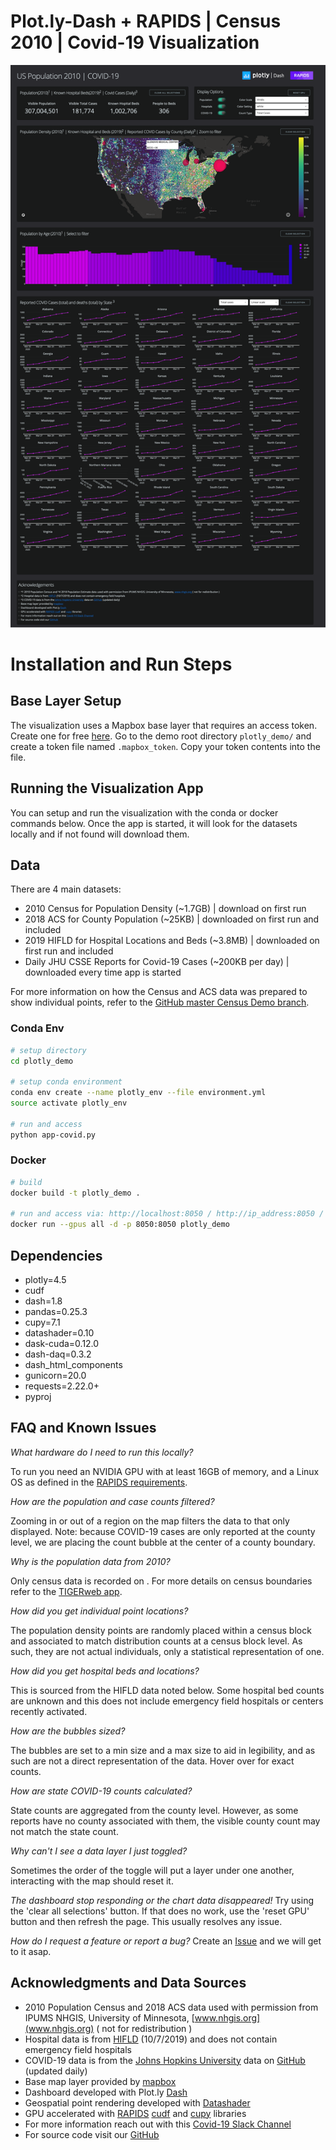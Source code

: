 # Plot.ly-Dash + RAPIDS | Census 2010 | Covid-19 Visualization

![screenshot](./RAPIDS-plotly%20Census-CV19%20v2.png)


# Installation and Run Steps

## Base Layer Setup
The visualization uses a Mapbox base layer that requires an access token. Create one for free [here](https://www.mapbox.com/help/define-access-token/). Go to the demo root directory `plotly_demo/` and create a token file named `.mapbox_token`. Copy your token contents into the file.

## Running the Visualization App

You can setup and run the visualization with the conda or docker commands below. Once the app is started, it will look for the datasets locally and if not found will download them.

## Data 
There are 4 main datasets:

- 2010 Census for Population Density (~1.7GB) | download on first run
- 2018 ACS for County Population (~25KB) | downloaded on first run and included 
- 2019 HIFLD for Hospital Locations and Beds (~3.8MB) | downloaded on first run and included 
- Daily JHU CSSE Reports for Covid-19 Cases (~200KB per day) | downloaded every time app is started 


For more information on how the Census and ACS data was prepared to show individual points, refer to the [GitHub master Census Demo branch](https://github.com/rapidsai/plotly-dash-rapids-census-demo/tree/master).

### Conda Env

```bash
# setup directory
cd plotly_demo

# setup conda environment 
conda env create --name plotly_env --file environment.yml
source activate plotly_env

# run and access
python app-covid.py
```

### Docker

```bash
# build
docker build -t plotly_demo .

# run and access via: http://localhost:8050 / http://ip_address:8050 / http://0.0.0.0:8050
docker run --gpus all -d -p 8050:8050 plotly_demo
```

## Dependencies

- plotly=4.5
- cudf
- dash=1.8
- pandas=0.25.3
- cupy=7.1
- datashader=0.10
- dask-cuda=0.12.0
- dash-daq=0.3.2
- dash_html_components
- gunicorn=20.0
- requests=2.22.0+
- pyproj


## FAQ and Known Issues
*What hardware do I need to run this locally?*

To run you need an NVIDIA GPU with at least 16GB of memory, and a Linux OS as defined in the [RAPIDS requirements](https://rapids.ai/start.html#req).

*How are the population and case counts filtered?*

Zooming in or out of a region on the map filters the data to that only displayed. Note: because COVID-19 cases are only reported at the county level, we are placing the count bubble at the center of a county boundary. 

*Why is the population data from 2010?*

Only census data is recorded on . For more details on census boundaries refer to the [TIGERweb app](https://tigerweb.geo.census.gov/tigerwebmain/TIGERweb_apps.html). 

*How did you get individual point locations?*

The population density points are randomly placed within a census block and associated to match distribution counts at a census block level. As such, they are not actual individuals, only a statistical representation of one.

*How did you get hospital beds and locations?*

This is sourced from the HIFLD data noted below. Some hospital bed counts are unknown and this does not include emergency field hospitals or centers recently activated. 

*How are the bubbles sized?*

The bubbles are set to a min size and a max size to aid in legibility, and as such are not a direct representation of the data. Hover over for exact counts. 

*How are state COVID-19 counts calculated?*

State counts are aggregated from the county level. However, as some reports have no county associated with them, the visible county count may not match the state count. 

*Why can't I see a data layer I just toggled?*

Sometimes the order of the toggle will put a layer under one another, interacting with the map should reset it.

*The dashboard stop responding or the chart data disappeared!*
Try using the 'clear all selections' button. If that does no work, use the 'reset GPU' button and then refresh the page. This usually resolves any issue. 

*How do I request a feature or report a bug?*
Create an [Issue](https://github.com/rapidsai/plotly-dash-rapids-census-demo/issues) and we will get to it asap. 


## Acknowledgments and Data Sources

- 2010 Population Census and 2018 ACS data used with permission from IPUMS NHGIS, University of Minnesota, [www.nhgis.org](www.nhgis.org) ( not for redistribution )
- Hospital data is from [HIFLD](https://hifld-geoplatform.opendata.arcgis.com/datasets/hospitals) (10/7/2019) and does not contain emergency field hospitals
- COVID-19 data is from the [Johns Hopkins University](https://coronavirus.jhu.edu/) data on [GitHub](https://github.com/CSSEGISandData/COVID-19/tree/master/csse_covid_19_data/csse_covid_19_daily_reports) (updated daily)
- Base map layer provided by [mapbox](https://www.mapbox.com/)
- Dashboard developed with Plot.ly [Dash](https://dash.plotly.com/)
- Geospatial point rendering developed with [Datashader](https://datashader.org/)
- GPU accelerated with [RAPIDS](https://rapids.ai/) [cudf](https://github.com/rapidsai/cudf) and [cupy](https://cupy.chainer.org/) libraries
- For more information reach out with this [Covid-19 Slack Channel](https://join.slack.com/t/rapids-goai/shared_invite/zt-2qmkjvzl-K3rVHb1rZYuFeczoR9e4EA)
- For source code visit our [GitHub](https://github.com/rapidsai/plotly-dash-rapids-census-demo)
